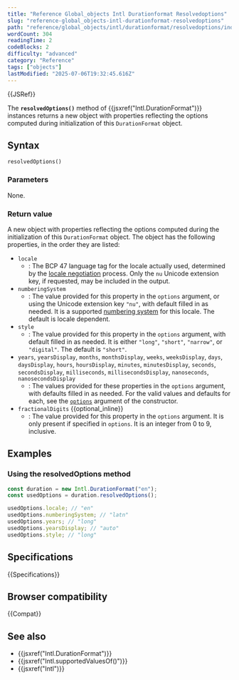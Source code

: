 ```yaml
---
title: "Reference Global_objects Intl Durationformat Resolvedoptions"
slug: "reference-global_objects-intl-durationformat-resolvedoptions"
path: "reference/global_objects/intl/durationformat/resolvedoptions/index.md"
wordCount: 304
readingTime: 2
codeBlocks: 2
difficulty: "advanced"
category: "Reference"
tags: ["objects"]
lastModified: "2025-07-06T19:32:45.616Z"
---
```



{{JSRef}}

The **`resolvedOptions()`** method of {{jsxref("Intl.DurationFormat")}} instances returns a new object with properties reflecting the options computed during initialization of this `DurationFormat` object.

## Syntax

```js-nolint
resolvedOptions()
```

### Parameters

None.

### Return value

A new object with properties reflecting the options computed during the initialization of this `DurationFormat` object. The object has the following properties, in the order they are listed:

- `locale`
  - : The BCP 47 language tag for the locale actually used, determined by the [locale negotiation](/en-US/docs/Web/JavaScript/Reference/Global_Objects/Intl#locale_identification_and_negotiation) process. Only the `nu` Unicode extension key, if requested, may be included in the output.
- `numberingSystem`
  - : The value provided for this property in the `options` argument, or using the Unicode extension key `"nu"`, with default filled in as needed. It is a supported [numbering system](/en-US/docs/Web/JavaScript/Reference/Global_Objects/Intl/supportedValuesOf#supported_numbering_system_types) for this locale. The default is locale dependent.
- `style`
  - : The value provided for this property in the `options` argument, with default filled in as needed. It is either `"long"`, `"short"`, `"narrow"`, or `"digital"`. The default is `"short"`.
- `years`, `yearsDisplay`, `months`, `monthsDisplay`, `weeks`, `weeksDisplay`, `days`, `daysDisplay`, `hours`, `hoursDisplay`, `minutes`, `minutesDisplay`, `seconds`, `secondsDisplay`, `milliseconds`, `millisecondsDisplay`, `nanoseconds`, `nanosecondsDisplay`
  - : The values provided for these properties in the `options` argument, with defaults filled in as needed. For the valid values and defaults for each, see the [`options`](/en-US/docs/Web/JavaScript/Reference/Global_Objects/Intl/DurationFormat/DurationFormat#options) argument of the constructor.
- `fractionalDigits` {{optional_inline}}
  - : The value provided for this property in the `options` argument. It is only present if specified in `options`. It is an integer from 0 to 9, inclusive.

## Examples

### Using the resolvedOptions method

```js
const duration = new Intl.DurationFormat("en");
const usedOptions = duration.resolvedOptions();

usedOptions.locale; // "en"
usedOptions.numberingSystem; // "latn"
usedOptions.years; // "long"
usedOptions.yearsDisplay; // "auto"
usedOptions.style; // "long"
```

## Specifications

{{Specifications}}

## Browser compatibility

{{Compat}}

## See also

- {{jsxref("Intl.DurationFormat")}}
- {{jsxref("Intl.supportedValuesOf()")}}
- {{jsxref("Intl")}}
